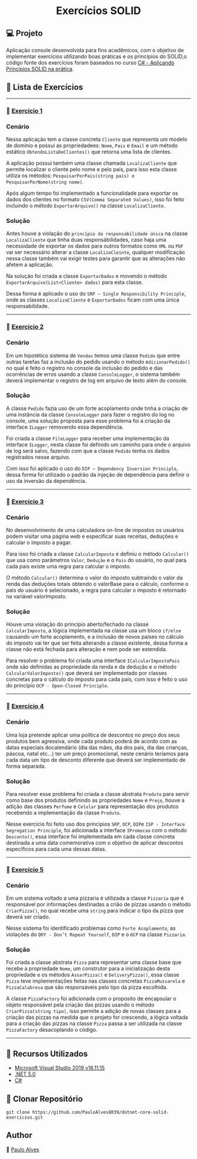 <h1 align="center">Exercícios SOLID</h1>

## :computer: Projeto

Aplicação console desenvolvida para fins acadêmicos, com o objetivo de implementar exercícios utilizando boas práticas e os princípios do SOLID,o código fonte dos exercícios foram baseados no curso [C# - Aplicando Princípios SOLID na prática](https://www.udemy.com/course/fullstack-vuejs-dotnetcore-efcore/).

## :blue_book: Lista de Exercícios

<hr>

### :book: [Exercício 1](https://github.com/PauloAlves8039/dotnet-core-solid-exercicios/tree/master/src/01-Exercicio) 

### **Cenário**
Nessa aplicação tem a classe concreta `Cliente` que representa um modelo de domínio e possui as propriedadees: `Nome`, `Pais` e `Email` e um método estático
`ObtendoListaDeClientes()` que retorna uma lista de clientes.

A aplicação possui também uma classe chamada `LocalizaCliente` que permite localizar o cliente pelo nome e pelo pais, para isso esta classe utiliza os métodos:
`PesquisarPorPais(string pais) e PesquisarPorNome(string nome)`.

Após algum tempo foi implementado a funcionalidade para exportar os dados dos clientes no formato `CSV(Comma Separated Values)`, isso foi feito incluindo o método
`ExportarArquivo()` na classe `LocalizaCliente`.

### **Solução**
Antes houve a violação do `princípio da responsabilidade única` na classe `LocalizaCliente` que tinha duas responsábilidades, caso haja uma necessidade de exportar os
dados para outros formatos como `XML` ou `PDF` vai ser necessário alterar a classe `LocalizaCleinte`, qualquer modificação nessa classe também vai exigir testes 
para garantir que as alterações não afetem a aplicação.

Na solução foi criada a classe `ExportarDados` e movendo o método `ExportarArquivo(List<Cliente> dados)` para esta classe.

Dessa forma é aplicado o uso do `SRP — Single Responsibility Principle`, onde as classes `LocalizaCliente` e `ExportarDados` ficam com uma única responsabilidade.

<hr>

### :book: [Exercício 2](https://github.com/PauloAlves8039/dotnet-core-solid-exercicios/tree/master/src/02-Exercicio)

### **Cenário**

Em um hipotético sistema de `Vendas` temos uma classe `Pedido` que entre outras tarefas faz a inclusão do pedido usando o método `AdicionarPedido()` no qual é feito
o registro no console da inclusão do pedido e das ocorrências de erros usando a classe `ConsoleLogger`, o sistema também deverá implementar o registro de log em 
arquivo de texto além do console.

### **Solução**

A classe `Pedido` fazia uso de um forte acoplamento onde tinha a criação de uma instância da classe `ConsoleLogger` para fazer o registro do log no console, 
uma solução proposta para esse problema foi a criação da interface `ILogger` removendo essa dependência.

Foi criada a classe `FileLogger` para receber uma implementação da interface `ILogger`, nesta classe foi definido um caminho para onde o arquivo de log 
será salvo, fazendo com que a classe `Pedido` tenha os dados registrados nesse arquivo.

Com isso foi aplicado o uso do `DIP — Dependency Inversion Principle`, dessa forma foi utilizado o padrão da injeção de dependência para definir o uso da 
inversão da dependência.

<hr>

### :book: [Exercício 3](https://github.com/PauloAlves8039/dotnet-core-solid-exercicios/tree/master/src/03-Exercicio)

### **Cenário**

No desenvolvimento de uma calculadora on-line de impostos os usuários podem visitar uma página web e especificar suas receitas, deduções e calcular o imposto
a pagar.

Para isso foi criada a classe `CalcularImposto` e definiu o método `Calcular()` que usa como parâmetros `Valor`, `Dedução` e o `Pais` do usuário, no qual para 
cada pais existe uma regra para calcular o imposto.

O método `Calcular()` determina o valor do imposto subtraindo o valor da renda das deduções totais obtendo o valorBase para o cálculo, conforme o pais do usuário
é selecionado, a regra para calcular o imposto é retornado na variável valorImposto.

### **Solução**

Houve uma violação do princípio aberto/fechado na classe `CalcularImposto`, a lógica implementada na classe usa um bloco `if/else` causando um forte acoplamento,
e a inclusão de novos países no cálculo do imposto vai ter que ser feita alterando a classe existente, dessa forma a classe não está fechada para alteração
e nem pode ser estendida.

Para resolver o problema foi criada uma interface `ICalcularImpostoPais` onde são definidas as propriedade da renda e da dedução e o método `CalcularValorImposto()`
que deverá ser implementado por classes concretas para o cálculo do imposto para cada pais, com isso é feito o uso do princípio `OCP - Open-Closed Principle`.

<hr>

### :book: [Exercício 4](https://github.com/PauloAlves8039/dotnet-core-solid-exercicios/tree/master/src/04-Exercicio)

### **Cenário**

Uma loja pretende aplicar uma política de descontos no preço dos seus produtos bem agressiva, onde cada produto poderá de acordo com as datas especiais docalendário
(dia das mães, dia dos pais, dia das crianças, páscoa, natal etc...) ter um preço promocional, neste cenário teríamos para cada data um tipo de desconto diferente que deverá ser implementado de forma separada.

### **Solução**

Para resolver esse problema foi criada a classe abstrata `Produto` para servir como base dos produtos definindo as propriedades `Nome` e `Preço`, houve a adição das classes `Perfume` e `Celular` para representação dos produtos recebendo a implementação da classe `Produto`.

Nesse exercício foi feito uso dos principios `SRP`, `OCP`, `DIP`e `ISP - Interface Segregation Principle`, foi adicionada a interface `IPromocao` com o método `Desconto()`, essa interface foi implementada em cada classe concreta destinada a uma data comemorativa com o objetivo de aplicar descontos especificos para cada uma dessas datas. 

<hr>

### :book: [Exercício 5](https://github.com/PauloAlves8039/dotnet-core-solid-exercicios/tree/master/src/05-Exercicio)

### **Cenário**

Em um sistema voltado a uma pizzaria é utilizada a classe `Pizzaria` que é responsável por informações destinadas a crião de pizzas usando o método `CriarPizza()`,
no qual recebe uma `string` para indicar o tipo da pizza que deverá ser criado.

Nesse sistema foi identificado problemas como `Forte Acoplamento`, as violações do `DRY - Don’t Repeat Yourself`, `DIP` e o `OCP` na classe `Pizzaria`.

### **Solução**

Foi criada a classe abstrata `Pizza` para representar uma classe base que recebe a propriedade `Nome`, um construtor para a inicialização desta propriedade e os métodos `AssarPizza()` e `DeliveryPizza()`, essa classe `Pizza` teve implementações feitas nas classes concretas `PizzaMussarela` e `PizzaCalabresa` que são responsáveis pelo tipo da pizza escolhida.

A classe `PizzaFactory` foi adicionada com o proposito de encapsular o objeto responsável pela criação das pizzas usando o método `CriarPizza(string tipo)`, isso permite a adição de novas classes para a criação das pizzas na medida que o projeto for crescendo, a lógica voltada para a criação das pizzas na classe `Pizza` passa
a ser utilizada na classe `PizzaFactory` desacoplando o código.

<hr>

## :wrench: Recursos Utilizados

- [Microsoft Visual Studio 2019 v16.11.15](https://visualstudio.microsoft.com/pt-br/)
- [.NET 5.0](https://dotnet.microsoft.com/en-us/download/dotnet/5.0)
- [C#](https://docs.microsoft.com/pt-br/dotnet/csharp/getting-started/)

## :floppy_disk: Clonar Repositório

`git clone https://github.com/PauloAlves8039/dotnet-core-solid-exercicios.git`

## Author
:boy: [Paulo Alves](https://github.com/PauloAlves8039)
